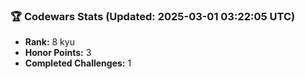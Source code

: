 ### 🏆 Codewars Stats (Updated: 2025-03-01 03:22:05 UTC)

- **Rank:** 8 kyu
- **Honor Points:** 3
- **Completed Challenges:** 1
